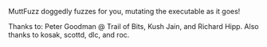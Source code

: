 MuttFuzz doggedly fuzzes for you, mutating the executable as it goes!

Thanks to: Peter Goodman @ Trail of Bits, Kush Jain, and Richard Hipp.
Also thanks to kosak, scottd, dlc, and roc.
